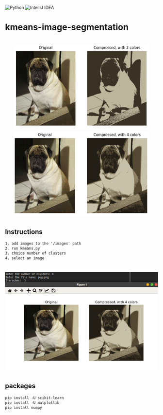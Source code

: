 ![Python](https://img.shields.io/badge/python-%2314354C.svg?style=for-the-badge&logo=python&logoColor=white)
![IntelliJ IDEA](https://camo.githubusercontent.com/e922b45bfb79029cf4436e255b0d17b00b651e13b24f1751a9f87b14055fb4b1/68747470733a2f2f696d672e736869656c64732e696f2f62616467652f6a7570797465722d2532334641304630302e7376673f7374796c653d666f722d7468652d6261646765266c6f676f3d6a757079746572266c6f676f436f6c6f723d7768697465)

# kmeans-image-segmentation

<h1 align="center">
  <img WIDTH=450 HEIGHT=280 src="src/assets/pug2colors.png" />
  <img WIDTH=450 HEIGHT=280 src="src/assets/pug4colors.png" />
</h1>

## Instructions
    1. add images to the '/images' path
    2. run kmeans.py
    3. choice number of clusters
    4. select an image
    
  <h1 align="center">
  <img  src="src/assets/instructions.png" />
  </h1>

## packages
    pip install -U scikit-learn
    pip install -U matplotlib
    pip install numpy
